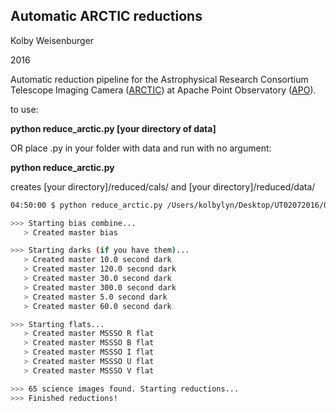 ## Automatic ARCTIC reductions
Kolby Weisenburger

2016

Automatic reduction pipeline for the Astrophysical Research Consortium Telescope Imaging Camera ([ARCTIC](http://www.apo.nmsu.edu/arc35m/Instruments/ARCTIC/)) at Apache Point Observatory ([APO](http://www.apo.nmsu.edu/)).


to use:

**python reduce_arctic.py [your directory of data]**

OR place .py in your folder with data and run with no argument:

**python reduce_arctic.py**

creates [your directory]/reduced/cals/ and [your directory]/reduced/data/





  ```bash
04:50:00 $ python reduce_arctic.py /Users/kolbylyn/Desktop/UT02072016/Q1UW02/UT160209

 >>> Starting bias combine...
     > Created master bias

 >>> Starting darks (if you have them)...
     > Created master 10.0 second dark
     > Created master 120.0 second dark
     > Created master 30.0 second dark
     > Created master 300.0 second dark
     > Created master 5.0 second dark
     > Created master 60.0 second dark

 >>> Starting flats...
     > Created master MSSSO R flat
     > Created master MSSSO B flat
     > Created master MSSSO I flat
     > Created master MSSSO U flat
     > Created master MSSSO V flat

 >>> 65 science images found. Starting reductions...
 >>> Finished reductions! 
  ```
